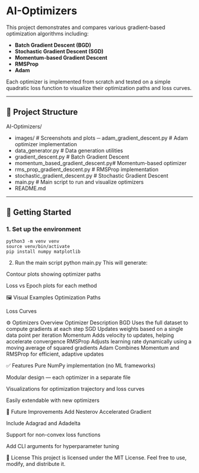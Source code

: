 # AI-Optimizers

This project demonstrates and compares various gradient-based optimization algorithms including:

- **Batch Gradient Descent (BGD)**
- **Stochastic Gradient Descent (SGD)**
- **Momentum-based Gradient Descent**
- **RMSProp**
- **Adam**

Each optimizer is implemented from scratch and tested on a simple quadratic loss function to visualize their optimization paths and loss curves.

---

## 📁 Project Structure

AI-Optimizers/
- images/ # Screenshots and plots
─ adam_gradient_descent.py # Adam optimizer implementation
- data_generator.py # Data generation utilities
- gradient_descent.py # Batch Gradient Descent
- momentum_based_gradient_descent.py# Momentum-based optimizer
- rms_prop_gradient_descent.py # RMSProp implementation
- stochastic_gradient_descent.py # Stochastic Gradient Descent
- main.py # Main script to run and visualize optimizers
- README.md
---

## 🚀 Getting Started

### 1. Set up the environment

```
python3 -m venv venv
source venv/bin/activate
pip install numpy matplotlib
```
2. Run the main script
python main.py
This will generate:

Contour plots showing optimizer paths

Loss vs Epoch plots for each method

🖼️ Visual Examples
Optimization Paths

Loss Curves

⚙️ Optimizers Overview
Optimizer	Description
BGD	Uses the full dataset to compute gradients at each step
SGD	Updates weights based on a single data point per iteration
Momentum	Adds velocity to updates, helping accelerate convergence
RMSProp	Adjusts learning rate dynamically using a moving average of squared gradients
Adam	Combines Momentum and RMSProp for efficient, adaptive updates

✅ Features
Pure NumPy implementation (no ML frameworks)

Modular design — each optimizer in a separate file

Visualizations for optimization trajectory and loss curves

Easily extendable with new optimizers

📌 Future Improvements
 Add Nesterov Accelerated Gradient

 Include Adagrad and Adadelta

 Support for non-convex loss functions

 Add CLI arguments for hyperparameter tuning

📝 License
This project is licensed under the MIT License.
Feel free to use, modify, and distribute it.

